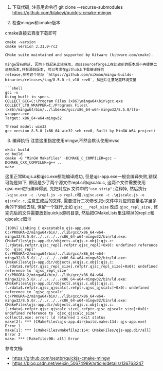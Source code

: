 
1. 下载代码, 注意用命令行
git clone --recurse-submodules https://github.com/blakeyi/quickjs-cmake-mingw

2. 检查mingw和cmake版本

cmake直接去百度下载即可
```shell
cmake -version
cmake version 3.31.0-rc3

CMake suite maintained and supported by Kitware (kitware.com/cmake).

mingw没有的话, 因为下载起来比较麻烦, 而且sourceforge上在比较新的版本后不再提供二进制版本,只有源码版本, 可以考虑在github上下载编译好的
release,参考这个地址 `https://github.com/niXman/mingw-builds-binaries/releases/tag/8.5.0-rt_v10-rev0`, 解压后注意配置环境变量

```shell
gcc -v
Using built-in specs.
COLLECT_GCC=C:\Program Files (x86)\mingw64\bin\gcc.exe
COLLECT_LTO_WRAPPER=C:/Program\ Files\ (x86)/mingw64/bin/../libexec/gcc/x86_64-w64-mingw32/8.5.0/lto-wrapper.exe
Target: x86_64-w64-mingw32

Thread model: win32
gcc version 8.5.0 (x86_64-win32-seh-rev0, Built by MinGW-W64 project)

```


3. 编译执行
注意这里指定使用mingw,不然会默认使用mvsc

```shell
mkdir build
cd build
cmake -G "MinGW Makefiles" -DCMAKE_C_COMPILER=gcc -DCMAKE_CXX_COMPILER=g++ ..
make
```
这里正常libqjs.a和qjsc.exe都能编译成功, 但是qjs-app.exe一般会编译失败,错误可能是如下, 原因是少了两个源文件repl.c和qjscalc.c, 这两个文件需要使用qjsc.exe进行编译得到, 先把对应js
文件中的`"use strip";`注释掉, 然后执行
`.\qjsc.exe -c .\repl.js -o repl.c`和`.\qjsc.exe -c .\qjscalc.js -o qjscalc.c`, 注意生成后的文件, 需要进行二次修改,把c文件中对应的变量名字里多余的下划线去除, 保留一个就行,比如
`qjsc___repl_size` 改成 `qjsc_repl_size` , 修完完后的文件需要放到quickjs源码目录, 然后把CMakeLists里注释掉的repl.c和qjscalc.c取消

```shell
[100%] Linking C executable qjs-app.exe
C:/PROGRA~2/mingw64/bin/../lib/gcc/x86_64-w64-mingw32/8.5.0/../../../../x86_64-w64-mingw32/bin/ld.exe: CMakeFiles\qjs-app.dir/objects.a(qjs.c.obj):qjs.c:(.rdata$.refptr.qjsc_repl[.refptr.qjsc_repl]+0x0): undefined reference to `qjsc_repl'
C:/PROGRA~2/mingw64/bin/../lib/gcc/x86_64-w64-mingw32/8.5.0/../../../../x86_64-w64-mingw32/bin/ld.exe: CMakeFiles\qjs-app.dir/objects.a(qjs.c.obj):qjs.c:(.rdata$.refptr.qjsc_repl_size[.refptr.qjsc_repl_size]+0x0): undefined reference to `qjsc_repl_size'
C:/PROGRA~2/mingw64/bin/../lib/gcc/x86_64-w64-mingw32/8.5.0/../../../../x86_64-w64-mingw32/bin/ld.exe: CMakeFiles\qjs-app.dir/objects.a(qjs.c.obj):qjs.c:(.rdata$.refptr.qjsc_qjscalc[.refptr.qjsc_qjscalc]+0x0): undefined reference to `qjsc_qjscalc'
C:/PROGRA~2/mingw64/bin/../lib/gcc/x86_64-w64-mingw32/8.5.0/../../../../x86_64-w64-mingw32/bin/ld.exe: CMakeFiles\qjs-app.dir/objects.a(qjs.c.obj):qjs.c:(.rdata$.refptr.qjsc_qjscalc_size[.refptr.qjsc_qjscalc_size]+0x0): undefined reference to `qjsc_qjscalc_size'
collect2.exe: error: ld returned 1 exit status
make[2]: *** [CMakeFiles\qjs-app.dir\build.make:134: qjs-app.exe] Error 1
make[1]: *** [CMakeFiles\Makefile2:154: CMakeFiles/qjs-app.dir/all] Error 2
make: *** [Makefile:90: all] Error 
```

参考文档:
- https://github.com/septbr/quickjs-cmake-mingw
- https://blog.csdn.net/weixin_50674989/article/details/136763247

